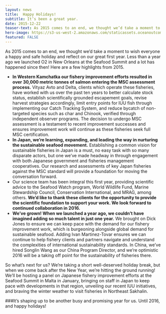 ```yaml
---
layout: news
title:  Happy Holidays!
subtitle: It’s been a great year.
date: 2015-12-22
teaser-text: As 2015 comes to an end, we thought we’d take a moment to wish everyone a happy and safe holidays, and reflect on our great first year. Less than a year ago we launched O2 in New Orleans at the Seafood Summit and a lot has happened since then!
hero-image: https://s3-us-west-2.amazonaws.com/staticassets.oceanoutcomes.org/news+and+analysis/hero+images/happy-holidays-2015-hero.jpg
featured: FALSE
---
```

As 2015 comes to an end, we thought we’d take a moment to wish everyone a happy and safe holiday and reflect on our great first year. Less than a year ago we launched O2 in New Orleans at the Seafood Summit and a lot has happened since then! Here are a few highlights from 2015.

* **In Western Kamchatka our fishery improvement efforts resulted in over 30,000 metric tonnes of salmon entering the MSC assessment process.** Vityaz Avto and Delta, clients which operate these fisheries, have worked with us over the past ten years to better calculate stock status, establish scientifically grounded escapement goals, revise harvest strategies accordingly, limit entry points for IUU fish through implementing our Catch Tracking System, and reduce bycatch of non-targeted species such as char and Chinook, verified through independent observer programs. The decision to undergo MSC assessment is a testament to recent improvement successes and ensures improvement work will continue as these fisheries seek full MSC certification.
* **In Japan, we’re learning, expanding, and leading the way in nurturing the sustainable seafood movement.** Establishing a common vision for sustainable fisheries in Japan is a must, no easy task with so many disparate actors, but one we’ve made headway in through engagement with both Japanese government and fisheries management cooperatives. Our research and assessments of key Japan fisheries against the MSC standard will provide a foundation for moving the conversation forward.
* Our science team has been integral this first year, providing scientific advice to the Seafood Watch program, World Wildlife Fund, Marine Stewardship Council, Conservation International, and MRAG, among others. **We’d like to thank these clients for the opportunity to provide the scientific foundation to support your work. We look forward to continued collaboration in 2016.**
* **We’ve grown! When we launched a year ago, we couldn’t have imagined adding so much talent in just one year.** We brought on Dick Jones to ensure we can keep pace with the demand for our fishery improvement work, which is burgeoning alongside global demand for sustainable seafood. Adding Ivan Martinez-Tovar ensures we can continue to help fishery clients and partners navigate and understand the complexities of international sustainability standards. In China, we’ve hired Songlin Wang as our China Program Director, and we’re optimistic 2016 will be a taking off point for the sustainability of fisheries there.

So what’s next for us? We’re taking a short well-deserved holiday break, but when we come back after the New Year, we’re hitting the ground running! We’ll be hosting a panel on Japanese fishery improvement efforts at the Seafood Summit in Malta in January, bringing on staff in Japan to keep pace with developments in that region, unveiling our recent IUU initiatives, and braving the winter weather to visit fisheries in Northeast Sakhalin. 

###It’s shaping up to be another busy and promising year for us. Until 2016, and happy holidays!

